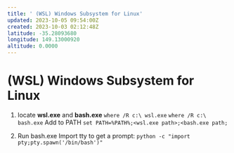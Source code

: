 ```yaml
---
title: ' (WSL) Windows Subsystem for Linux'
updated: 2023-10-05 09:54:00Z
created: 2023-10-03 02:12:48Z
latitude: -35.28093680
longitude: 149.13000920
altitude: 0.0000
---
```


# (WSL) Windows Subsystem for Linux
1. locate **wsl.exe** and **bash.exe**
`where /R c:\ wsl.exe`
`where /R c:\ bash.exe`
Add to PATH
`set PATH=%PATH%;<wsl.exe path>;<bash.exe path;`

2. Run bash.exe
Import tty to get a prompt:
`python -c "import pty;pty.spawn('/bin/bash')"`
